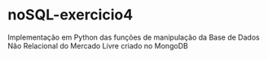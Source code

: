 # noSQL-exercicio4
Implementação em Python das funções de manipulação da Base de Dados Não Relacional do Mercado Livre criado no MongoDB
